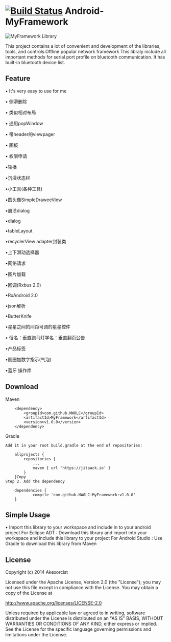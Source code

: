 [![Build Status](https://travis-ci.org/akexorcist/Android-BluetoothSPP.svg?branch=master)](https://travis-ci.org/akexorcist/Android-BluetoothSPP)
Android-MyFramework
===========================


![MyFramework Library](https://timgsa.baidu.com/timg?image&quality=80&size=b9999_10000&sec=1496386594&di=efb4ad74b3078752bf1a815d8bb77ff1&imgtype=jpg&er=1&src=http%3A%2F%2Fpic.58pic.com%2F58pic%2F15%2F16%2F64%2F86p58PICXSk_1024.jpg)


This project contains a lot of convenient and development of the libraries, tools, and controls.Offline popular network framework
This libraly include all important methods for serial port profile on bluetooth communication. It has built-in bluetooth device list.



Feature
--------------

• It's very easy to use for me 

• 侧滑删除

• 类似相对布局

• 通用popWindow

• 带header的viewpager

• 画板 

• 权限申请

•轮播

•沉浸状态栏

•小工具(各种工具)

•圆头像SimpleDraweeView

•崩溃dialog

•dialog

•tableLayout

•recyclerView adapter封装类

•上下滑动选择器

•网络请求

•图片加载

•回调(Rxbus 2.0)

•RxAndroid 2.0

•json解析

•ButterKnife

•星星之间的间距可调的星星控件

• 俗名：垂直跑马灯学名：垂直翻页公告

•产品标签

•圆圈加数字指示(气泡)

•蓝牙 操作库


Download
--------------

Maven
```
	<dependency>
	    <groupId>com.github.NW0LC</groupId>
	    <artifactId>MyFramework</artifactId>
	    <version>v1.0.0</version>
	</dependency>

```

Gradle
```
Add it in your root build.gradle at the end of repositories:

	allprojects {
		repositories {
			...
			maven { url 'https://jitpack.io' }
		}
	}Copy
Step 2. Add the dependency

	dependencies {
	        compile 'com.github.NW0LC:MyFramework:v1.0.0'
	}
```


Simple Usage
--------------

• Import this library to your workspace and include in to your android project 
For Eclipse ADT : Download this library and import into your workspace and include this library to your project
For Android Studio : Use Gradle to download this library from Maven




License
--------------

Copyright (c) 2014 Akexorcist

Licensed under the Apache License, Version 2.0 (the "License");
you may not use this file except in compliance with the License.
You may obtain a copy of the License at

   http://www.apache.org/licenses/LICENSE-2.0

Unless required by applicable law or agreed to in writing, software
distributed under the License is distributed on an "AS IS" BASIS,
WITHOUT WARRANTIES OR CONDITIONS OF ANY KIND, either express or implied.
See the License for the specific language governing permissions and
limitations under the License.
